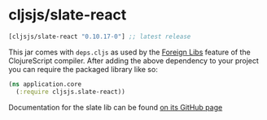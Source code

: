 # cljsjs/slate-react

[](dependency)
```clojure
[cljsjs/slate-react "0.10.17-0"] ;; latest release
```
[](/dependency)

This jar comes with `deps.cljs` as used by the [Foreign Libs][flibs] feature
of the ClojureScript compiler. After adding the above dependency to your project
you can require the packaged library like so:

```clojure
(ns application.core
  (:require cljsjs.slate-react))
```

Documentation for the slate lib can be found [on its GitHub page](https://github.com/ianstormtaylor/slate)

[flibs]: https://github.com/clojure/clojurescript/wiki/Foreign-Dependencies
